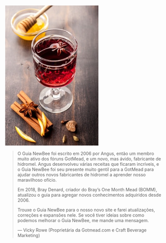 ![Cálice com hidromel vermelho](images/0-0.jpg)

> O Guia NewBee foi escrito em 2006 por Angus, então um membro muito ativo dos fóruns GotMead, e um novo, mas ávido, fabricante de hidromel. Angus desenvolveu várias receitas que ficaram incríveis, e o Guia NewBee foi seu presente muito gentil para a GotMead para ajudar outros novos fabricantes de hidromel a aprender nosso maravilhoso ofício.
> 
>Em 2018, Bray Denard, criador do Bray’s One Month Mead (BOMM), atualizou o guia para agregar novos conhecimentos adquiridos desde 2006.
>
> Trouxe o Guia NewBee para o nosso novo site e farei atualizações, correções e expansões nele. Se você tiver ideias sobre como podemos melhorar o Guia NewBee, me mande uma mensagem.
> 
> — Vicky Rowe (Proprietária da Gotmead.com e Craft Beverage Marketing)